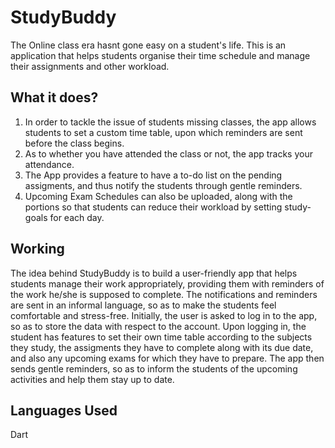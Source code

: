 # StudyBuddy

The Online class era hasnt gone easy on a student's life. This is an application that helps students organise their time schedule and manage their assignments and other workload.

<h2>What it does?</h2>
  <ol>
    <li>In order to tackle the issue of students missing classes, the app allows students to set a custom time table, upon which reminders are sent before the class begins.</li>
    <li> As to whether you have attended the class or not, the app tracks your attendance.</li>
    <li> The App provides a feature to have a to-do list on the pending assigments, and thus notify the students through gentle reminders.</li>
    <li>Upcoming Exam Schedules can also be uploaded, along with the portions so that students can reduce their workload by setting study-goals for each day.</li>
  </ol>

<h2> Working </h2>

The idea behind StudyBuddy is to build a user-friendly app that helps students manage their work appropriately, providing them with reminders of the work he/she is supposed to complete. The notifications and reminders are sent in an informal language, so as to make the students feel comfortable and stress-free. Initially, the user is asked to log in to the app, so as to store the data with respect to the account. Upon logging in, the student has features to set their own time table according to the subjects they study, the assigments they have to complete along with its due date, and also any upcoming exams for which they have to prepare. The app then sends gentle reminders, so as to inform the students of the upcoming activities and help them stay up to date. 

<h2>Languages Used</h2>
Dart
